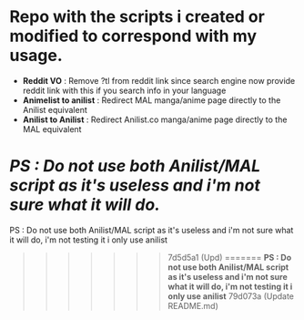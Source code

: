 # Repo with the scripts i created or modified to correspond with my usage.

- **Reddit VO** : Remove ?tl from reddit link since search engine now provide reddit link with this if you search info in your language
- **Animelist to anilist** : Redirect MAL manga/anime page directly to the Anilist equivalent 
- **Anilist to Anilist** : Redirect Anilist.co manga/anime page directly to the MAL equivalent


*PS : Do not use both Anilist/MAL script as it's useless and i'm not sure what it will do.*
=======
PS : Do not use both Anilist/MAL script as it's useless and i'm not sure what it will do, i'm not testing it i only use anilist 
>>>>>>> 7d5d5a1 (Upd)
=======
**PS : Do not use both Anilist/MAL script as it's useless and i'm not sure what it will do, i'm not testing it i only use anilist** 
>>>>>>> 79d073a (Update README.md)
